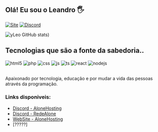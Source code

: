 ## Olá! Eu sou o Leandro 🖐️


[![Site](https://img.shields.io/website?label=Alone.ovh.com&style=for-the-badge&url=https://www.alone.ovh/)](https://www.alone.ovh/)
[![Discord](https://img.shields.io/badge/Discord-7289DA?style=for-the-badge&logo=discord&logoColor=white)](https://discord.gg/redealone)

![yLeo GitHub stats](https://github-readme-stats.vercel.app/api?username=utaldoleo&show_icons=true&theme=tokyonight))

## Tecnologias que são a fonte da sabedoria..

<div style="display: inline_block">
  <img align="center" alt="html5" src="https://img.shields.io/badge/HTML5-E34F26?style=for-the-badge&logo=html5&logoColor=white" />
  <img align="center" alt="php" src="https://img.shields.io/badge/PHP-777BB4?style=for-the-badge&logo=php&logoColor=white" />
  <img align="center" alt="css" src="https://img.shields.io/badge/CSS3-1572B6?style=for-the-badge&logo=css3&logoColor=white" />
  <img align="center" alt="js" src="https://img.shields.io/badge/JavaScript-F7DF1E?style=for-the-badge&logo=javascript&logoColor=black" />
  <img align="center" alt="ts" src="https://img.shields.io/badge/TypeScript-007ACC?style=for-the-badge&logo=typescript&logoColor=white" />
  <img align="center" alt="react" src="https://img.shields.io/badge/React-20232A?style=for-the-badge&logo=react&logoColor=61DAFB" />
  <img align="center" alt="nodejs" src="https://img.shields.io/badge/Node.js-43853D?style=for-the-badge&logo=node.js&logoColor=white" />
</div><br/>

Apaixonado por tecnologia, educação e por mudar a vida das pessoas através da programação.

### Links disponiveis:
- [Discord - AloneHosting](https://discord.gg/FWhjV69FPT)<br/>
- [Discord - RedeAlone](https://discord.gg/redealone)<br/>
- [WebSite - AloneHosting](https://www.alone.ovh/)<br/>
- [?????]

